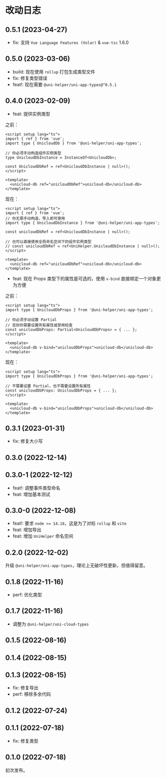 # 改动日志

## 0.5.1 (2023-04-27)

- fix: 支持 `Vue Language Features (Volar)` & `vue-tsc` 1.6.0

## 0.5.0 (2023-03-06)

- build: 现在使用 `rollup` 打包生成类型文件
- fix: 修复类型错误
- feat!: 现在需要 `@uni-helper/uni-app-types@^0.5.1`

## 0.4.0 (2023-02-09)

- feat: 提供实例类型

之前：

```vue
<script setup lang="ts">
import { ref } from 'vue';
import type { UnicloudDb } from '@uni-helper/uni-app-types';

// 你必须手动构造组件实例类型
type UnicloudDbInstance = InstanceOf<UnicloudDb>;

const UnicloudDbRef = ref<UnicloudDbInstance | null>();
</script>

<template>
  <unicloud-db ref="unicloudDbRef">unicloud-db</unicloud-db>
</template>
```

现在：

```vue
<script setup lang="ts">
import { ref } from 'vue';
// 你无需手动构造，导入即可使用
import type { UnicloudDbInstance } from '@uni-helper/uni-app-types';

const unicloudDbRef = ref<UnicloudDbInstance | null>();

// 也可以直接使用全局命名空间下的组件实例类型
// const unicloudDbRef = ref<UniHelper.UnicloudDbInstance | null>();
</script>

<template>
  <unicloud-db ref="unicloudDbRef">unicloud-db</unicloud-db>
</template>
```

- feat: 现在 Props 类型下的属性是可选的，使用 `v-bind` 直接绑定一个对象更为方便

之前：

```vue
<script setup lang="ts">
import type { UnicloudDbProps } from '@uni-helper/uni-app-types';

// 你必须手动设置 Partial
// 否则你需要设置所有属性或禁用检查
const unicloudDbProps: Partial<UnicloudDbProps> = { ... };
</script>

<template>
  <unicloud-db v-bind="unicloudDbProps">unicloud-db</unicloud-db>
</template>
```

现在：

```vue
<script setup lang="ts">
import type { UnicloudDbProps } from '@uni-helper/uni-app-types';

// 不需要设置 Partial，也不需要设置所有属性
const unicloudDbProps: UnicloudDbProps = { ... };
</script>

<template>
  <unicloud-db v-bind="unicloudDbProps">unicloud-db</unicloud-db>
</template>
```

## 0.3.1 (2023-01-31)

- fix: 修复大小写

## 0.3.0 (2022-12-14)

## 0.3.0-1 (2022-12-12)

- feat!: 调整事件类型命名
- feat: 增加基本测试

## 0.3.0-0 (2022-12-08)

- feat!: 要求 `node >= 14.18`，这是为了对标 `rollup` 和 `vite`
- feat: 增加导出
- feat: 增加 `UniHelper` 命名空间

## 0.2.0 (2022-12-02)

升级 `@uni-helper/uni-app-types`，理论上无破坏性更新，但值得留意。

## 0.1.8 (2022-11-16)

- perf: 优化类型

## 0.1.7 (2022-11-16)

- 调整为 `@uni-helper/uni-cloud-types`

## 0.1.5 (2022-08-16)

## 0.1.4 (2022-08-15)

## 0.1.3 (2022-08-15)

- fix: 修复导出
- perf: 移除多余代码

## 0.1.2 (2022-07-24)

## 0.1.1 (2022-07-18)

- fix: 修复类型

## 0.1.0 (2022-07-18)

初次发布。
